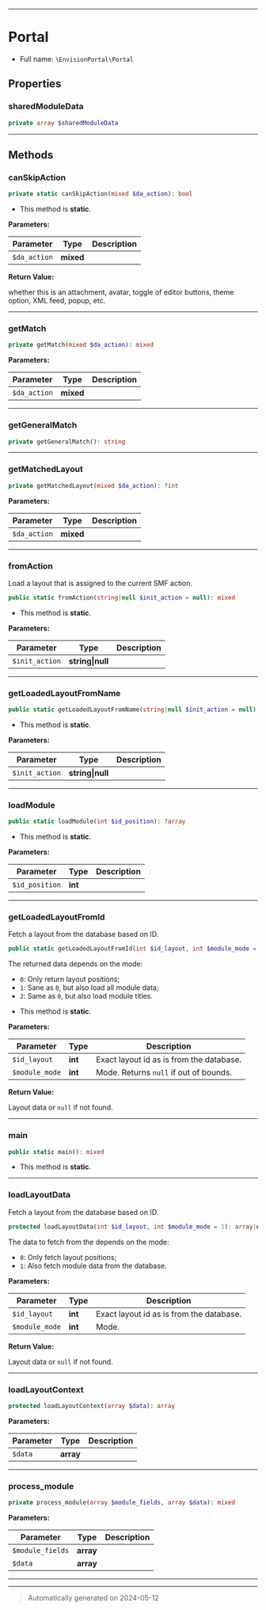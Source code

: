 ***

# Portal





* Full name: `\EnvisionPortal\Portal`



## Properties


### sharedModuleData



```php
private array $sharedModuleData
```






***

## Methods


### canSkipAction



```php
private static canSkipAction(mixed $da_action): bool
```



* This method is **static**.




**Parameters:**

| Parameter | Type | Description |
|-----------|------|-------------|
| `$da_action` | **mixed** |  |


**Return Value:**

whether this is an attachment, avatar, toggle of editor buttons, theme option, XML feed, popup, etc.




***

### getMatch



```php
private getMatch(mixed $da_action): mixed
```








**Parameters:**

| Parameter | Type | Description |
|-----------|------|-------------|
| `$da_action` | **mixed** |  |





***

### getGeneralMatch



```php
private getGeneralMatch(): string
```












***

### getMatchedLayout



```php
private getMatchedLayout(mixed $da_action): ?int
```








**Parameters:**

| Parameter | Type | Description |
|-----------|------|-------------|
| `$da_action` | **mixed** |  |





***

### fromAction

Load a layout that is assigned to the current SMF action.

```php
public static fromAction(string|null $init_action = null): mixed
```



* This method is **static**.




**Parameters:**

| Parameter | Type | Description |
|-----------|------|-------------|
| `$init_action` | **string&#124;null** |  |





***

### getLoadedLayoutFromName



```php
public static getLoadedLayoutFromName(string|null $init_action = null): array|null
```



* This method is **static**.




**Parameters:**

| Parameter | Type | Description |
|-----------|------|-------------|
| `$init_action` | **string&#124;null** |  |





***

### loadModule



```php
public static loadModule(int $id_position): ?array
```



* This method is **static**.




**Parameters:**

| Parameter | Type | Description |
|-----------|------|-------------|
| `$id_position` | **int** |  |





***

### getLoadedLayoutFromId

Fetch a layout from the database based on ID.

```php
public static getLoadedLayoutFromId(int $id_layout, int $module_mode = 1): array|null
```

The returned data depends on the mode:

- `0`: Only return layout positions;
- `1`: Sane as `0`, but also load all module data;
- `2`: Same as `0`, but also load module titles.

* This method is **static**.




**Parameters:**

| Parameter | Type | Description |
|-----------|------|-------------|
| `$id_layout` | **int** | Exact layout id as is from the database. |
| `$module_mode` | **int** | Mode. Returns `null` if out of bounds. |


**Return Value:**

Layout data or `null` if not found.




***

### main



```php
public static main(): mixed
```



* This method is **static**.








***

### loadLayoutData

Fetch a layout from the database based on ID.

```php
protected loadLayoutData(int $id_layout, int $module_mode = 1): array|null
```

The data to fetch from the depends on the mode:

- `0`: Only fetch layout positions;
- `1`: Also fetch module data from the database.






**Parameters:**

| Parameter | Type | Description |
|-----------|------|-------------|
| `$id_layout` | **int** | Exact layout id as is from the database. |
| `$module_mode` | **int** | Mode. |


**Return Value:**

Layout data or `null` if not found.




***

### loadLayoutContext



```php
protected loadLayoutContext(array $data): array
```








**Parameters:**

| Parameter | Type | Description |
|-----------|------|-------------|
| `$data` | **array** |  |





***

### process_module



```php
private process_module(array $module_fields, array $data): mixed
```








**Parameters:**

| Parameter | Type | Description |
|-----------|------|-------------|
| `$module_fields` | **array** |  |
| `$data` | **array** |  |





***


***
> Automatically generated on 2024-05-12
